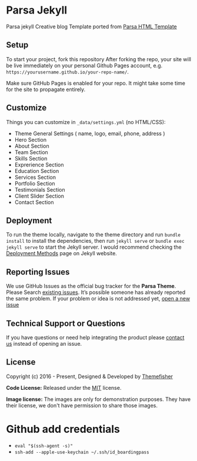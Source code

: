 # Parsa Jekyll

Parsa jekyll Creative blog Template ported from [Parsa HTML Template](https://themefisher.com/products/parsa)

## Setup

To start your project, fork this repository
After forking the repo, your site will be live immediately on your personal Github Pages account, e.g. `https://yourusername.github.io/your-repo-name/`.

Make sure GitHub Pages is enabled for your repo. It might take some time for the site to propagate entirely.

## Customize

Things you can customize in `_data/settings.yml` (no HTML/CSS):

- Theme General Settings ( name, logo, email, phone, address )
- Hero Section
- About Section
- Team Section
- Skills Section
- Exprerience Section
- Education Section
- Services Section
- Portfolio Section
- Testimonials Section
- Client Slider Section
- Contact Section

## Deployment

To run the theme locally, navigate to the theme directory and run `bundle install` to install the dependencies, then run `jekyll serve` or `bundle exec jekyll serve` to start the Jekyll server.
I would recommend checking the [Deployment Methods](https://jekyllrb.com/docs/deployment-methods/) page on Jekyll website.

## Reporting Issues

We use GitHub Issues as the official bug tracker for the **Parsa Theme**. Please Search [existing issues](https://github.com/themefisher/parsa-jekyll/issues). It’s possible someone has already reported the same problem.
If your problem or idea is not addressed yet, [open a new issue](https://github.com/themefisher/parsa-jekyll/issues/new)

## Technical Support or Questions

If you have questions or need help integrating the product please [contact us](mailto:themefisher@gmail.com) instead of opening an issue.

<!-- licence -->
## License

Copyright (c) 2016 - Present, Designed & Developed by [Themefisher](https://themefisher.com)

**Code License:** Released under the [MIT](https://github.com/themefisher/parsa-jekyll/blob/main/LICENSE) license.

**Image license:** The images are only for demonstration purposes. They have their license, we don't have permission to share those images.


# Github add credentials

- `eval "$(ssh-agent -s)"`
- `ssh-add --apple-use-keychain ~/.ssh/id_boardingpass`